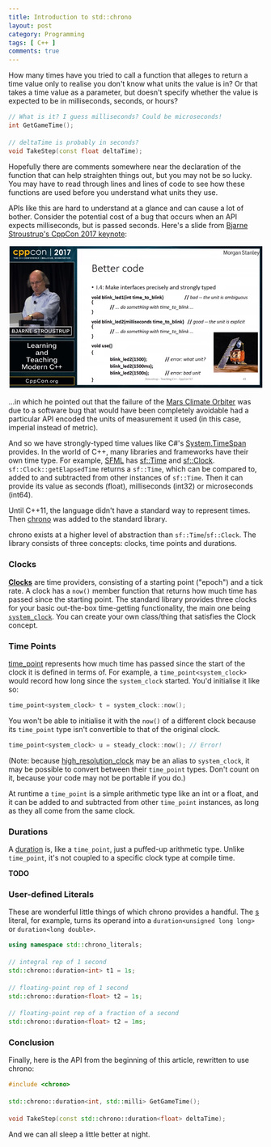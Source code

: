 ```yaml
---
title: Introduction to std::chrono
layout: post
category: Programming
tags: [ C++ ]
comments: true
---
```


How many times have you tried to call a function that alleges to return a time value only to realise you don't know what units the value is in? Or that takes a time value as a parameter, but doesn't specify whether the value is expected to be in milliseconds, seconds, or hours?

```cpp
// What is it? I guess milliseconds? Could be microseconds!
int GetGameTime();

// deltaTime is probably in seconds?
void TakeStep(const float deltaTime);
```

Hopefully there are comments somewhere near the declaration of the function that can help straighten things out, but you may not be so lucky. You may have to read through lines and lines of code to see how these functions are used before you understand what units they use. 

APIs like this are hard to understand at a glance and can cause a lot of bother. Consider the potential cost of a bug that occurs when an API expects milliseconds, but is passed seconds. Here's a slide from [Bjarne Stroustrup's CppCon 2017 keynote](https://youtu.be/fX2W3nNjJIo?t=3173):

![](/images/bjarne.png)

...in which he pointed out that the failure of the [Mars Climate Orbiter](https://en.wikipedia.org/wiki/Mars_Climate_Orbiter) was due to a software bug that would have been completely avoidable had a particular API encoded the units of measurement it used (in this case, imperial instead of metric).

And so we have strongly-typed time values like C#'s [System.TimeSpan](https://msdn.microsoft.com/en-us/library/system.timespan) provides. In the world of C++, many libraries and frameworks have their own time type. For example, [SFML](https://www.sfml-dev.org/index.php) has [sf::Time](https://www.sfml-dev.org/documentation/2.4.2/classsf_1_1Time.php) and [sf::Clock](https://www.sfml-dev.org/documentation/2.4.2/classsf_1_1Clock.php). `sf::Clock::getElapsedTime` returns a `sf::Time`, which can be compared to, added to and subtracted from other instances of `sf::Time`. Then it can provide its value as seconds (float), milliseconds (int32) or microseconds (int64).

Until C++11, the language didn't have a standard way to represent times. Then [chrono](http://en.cppreference.com/w/cpp/chrono) was added to the standard library.

chrono exists at a higher level of abstraction than `sf::Time`/`sf::Clock`. The library consists of three concepts: clocks, time points and durations.

### Clocks

[**Clocks**](http://en.cppreference.com/w/cpp/concept/Clock) are time providers, consisting of a starting point ("epoch") and a tick rate. A clock has a `now()` member function that returns how much time has passed since the starting point. The standard library provides three clocks for your basic out-the-box time-getting functionality, the main one being [`system_clock`](http://en.cppreference.com/w/cpp/chrono/system_clock). You can create your own class/thing that satisfies the Clock concept.

### Time Points

[time_point](http://en.cppreference.com/w/cpp/chrono/time_point) represents how much time has passed since the start of the clock it is defined in terms of. For example, a `time_point<system_clock>` would record how long since the `system_clock` started. You'd initialise it like so:

```cpp
time_point<system_clock> t = system_clock::now();
```

You won't be able to initialise it with the `now()` of a different clock because its `time_point` type isn't convertible to that of the original clock.

```cpp
time_point<system_clock> u = steady_clock::now(); // Error!
```

(Note: because [high_resolution_clock](http://en.cppreference.com/w/cpp/chrono/high_resolution_clock) may be an alias to `system_clock`, it may be possible to convert between their `time_point` types. Don't count on it, because your code may not be portable if you do.)

At runtime a `time_point` is a simple arithmetic type like an int or a float, and it can be added to and subtracted from other `time_point` instances, as long as they all come from the same clock. 

### Durations

A [duration](http://en.cppreference.com/w/cpp/chrono/duration) is, like a `time_point`, just a puffed-up arithmetic type. Unlike `time_point`, it's not coupled to a specific clock type at compile time.

**TODO**

### User-defined Literals

These are wonderful little things of which chrono provides a handful. The [s](http://en.cppreference.com/w/cpp/chrono/operator%22%22s) literal, for example, turns its operand into a `duration<unsigned long long>` or `duration<long double>`.

```cpp
using namespace std::chrono_literals;

// integral rep of 1 second
std::chrono::duration<int> t1 = 1s;

// floating-point rep of 1 second
std::chrono::duration<float> t2 = 1s;

// floating-point rep of a fraction of a second
std::chrono::duration<float> t2 = 1ms;
```

### Conclusion

Finally, here is the API from the beginning of this article, rewritten to use chrono:

```cpp
#include <chrono>

std::chrono::duration<int, std::milli> GetGameTime();

void TakeStep(const std::chrono::duration<float> deltaTime);
```

And we can all sleep a little better at night.